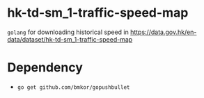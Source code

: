 # hk-td-sm_1-traffic-speed-map
`golang` for downloading historical speed in https://data.gov.hk/en-data/dataset/hk-td-sm_1-traffic-speed-map

# Dependency
* `go get github.com/bmkor/gopushbullet`
